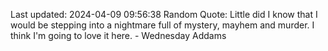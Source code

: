 Last updated: 2024-04-09 09:56:38
Random Quote: Little did I know that I would be stepping into a nightmare full of mystery, mayhem and murder. I think I'm going to love it here. - Wednesday Addams